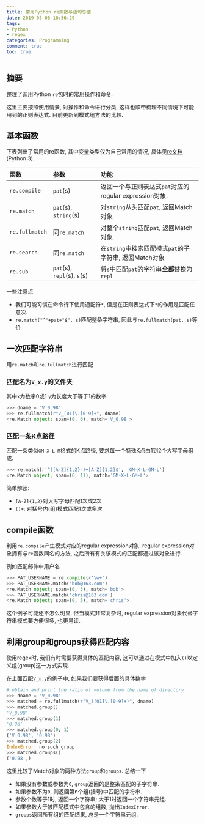 ```yaml
---
title: 常用Python re函数与语句总结
date: 2019-05-06 10:56:29
tags:
- Python
- regex
categories: Programming
comment: true
toc: true
---
```


## 摘要

整理了调用Python `re`包时的常用操作和命令. <!--more-->

这里主要按照使用情景, 对操作和命令进行分类, 这样也顺带梳理不同情境下可能用到的正则表达式. 目前更新到模式组方法的比较.

## 基本函数

下表列出了常用的re函数, 其中变量类型仅为自己常用的情况, 具体见[re文档](https://docs.python.org/3/library/re.html)(Python 3).

| 函数           | 参数                        | 功能                                                   |
| :------------- | :-------------------------- | :----------------------------------------------------- |
| `re.compile`   | `pat`(s)                    | 返回一个与正则表达式`pat`对应的regular expression对象. |
| `re.match`     | `pat`(s), `string`(s)       | 对`string`从头匹配`pat`, 返回Match对象                 |
| `re.fullmatch` | 同`re.match`                | 对整个`string`匹配`pat`, 返回Match对象                 |
| `re.search`    | 同`re.match`                | 在`string`中搜索匹配模式`pat`的子字符串, 返回Match对象 |
| `re.sub`       | `pat`(s), `repl`(s), `s`(s) | 将`s`中匹配`pat`的字符串**全部**替换为`repl`           |

一些注意点

- 我们可能习惯在命令行下使用通配符`*`, 但是在正则表达式下`*`的作用是匹配任意次.
- `re.match("^"+pat+"$", s)`匹配整条字符串, 因此与`re.fullmatch(pat, s)`等价

## 一次匹配字符串

用`re.match`和`re.fullmatch`进行匹配

### 匹配名为`V_x.y`的文件夹

其中`x`为数字0或1 `y`为长度大于等于1的数字

```python
>>> dname = "V_0.98"
>>> re.fullmatch(r"V_[01]\.[0-9]+", dname)
<re.Match object; span=(0, 6), match='V_0.98'>
```

### 匹配一条K点路径

匹配一条类似`GM-X-L-M`格式的K点路径, 要求每一个特殊K点由1到2个大写字母组成.

```python
>>> re.match(r'^([A-Z]{1,2}-)+[A-Z]{1,2}$', 'GM-X-L-GM-L')
<re.Match object; span=(0, 11), match='GM-X-L-GM-L'>
```

简单解读:

- `[A-Z]{1,2}`对大写字母匹配1次或2次
- `()+`: 对括号内(组)模式匹配1次或多次

## compile函数

利用`re.compile`产生模式对应的regular expression对象. regular expression对象拥有与`re`函数同名的方法, 之后所有有关该模式的匹配都通过该对象进行.

例如匹配邮件中用户名

```python
>>> PAT_USERNAME = re.compile(r'\w+')
>>> PAT_USERNAME.match('bob@163.com')
<re.Match object; span=(0, 3), match='bob'>
>>> PAT_USERNAME.match('chris@163.com')
<re.Match object; span=(0, 5), match='chris'>
```

这个例子可能还不怎么明显, 但当模式非常复杂时, regular expression对象代替字符串模式要方便很多, 也更易读.

## 利用group和groups获得匹配内容

使用regex时, 我们有时需要获得具体的匹配内容, 这可以通过在模式中加入`()`以定义组(group)这一方式实现.

在上面匹配`V_x.y`的例子中, 如果我们要获得后面的具体数字

```python
# obtain and print the ratio of volume from the name of directory
>>> dname = "V_0.98"
>>> matched = re.fullmatch(r"V_([01]\.[0-9]+)", dname)
>>> matched.group()
'V_0.98'
>>> matched.group(1)
'0.98'
>>> matched.group(0, 1)
('V_0.98', '0.98')
>>> matched.group(2)
IndexError: no such group
>>> matched.groups()
('0.98',)
```

这里比较了Match对象的两种方法`group`和`groups`. 总结一下

- 如果没有参数或参数为`0`, `group`返回的是整条匹配的子字符串.
- 如果参数不为`0`, 则返回第n个组(括号)中匹配的字符串.
- 参数个数等于1时, 返回一个字符串; 大于1时返回一个字符串元组.
- 如果参数大于被匹配模式中包含的组数, 抛出`IndexError`.
- `groups`返回所有组的匹配结果, 总是一个字符串元组.

